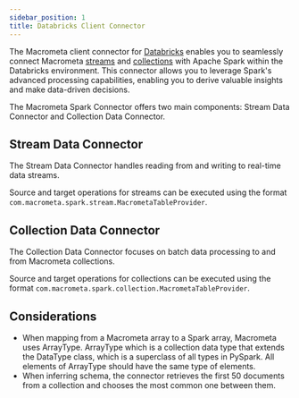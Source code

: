 ```yaml
---
sidebar_position: 1
title: Databricks Client Connector
---
```


The Macrometa client connector for [Databricks](https://www.databricks.com/) enables you to seamlessly connect Macrometa [streams](../../streams/) and [collections](../../collections/) with Apache Spark within the Databricks environment. This connector allows you to leverage Spark's advanced processing capabilities, enabling you to derive valuable insights and make data-driven decisions.

The Macrometa Spark Connector offers two main components: Stream Data Connector and Collection Data Connector.

## Stream Data Connector

The Stream Data Connector handles reading from and writing to real-time data streams.

Source and target operations for streams can be executed using the format `com.macrometa.spark.stream.MacrometaTableProvider`.

## Collection Data Connector

The Collection Data Connector focuses on batch data processing to and from Macrometa collections.

Source and target operations for collections can be executed using the format `com.macrometa.spark.collection.MacrometaTableProvider`.

## Considerations

- When mapping from a Macrometa array to a Spark array, Macrometa uses ArrayType. ArrayType which is a collection data type that extends the DataType class, which is a superclass of all types in PySpark. All elements of ArrayType should have the same type of elements.
- When inferring schema, the connector retrieves the first 50 documents from a collection and chooses the most common one between them.
